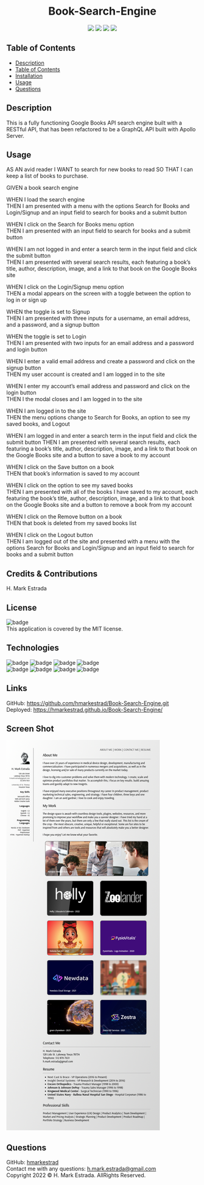 <h1 align="center">Book-Search-Engine</h1>

<p align="center">
<img src="https://img.shields.io/github/repo-size/hmarkestrad/Book-Search-Engine" />
<img src="https://img.shields.io/github/languages/top/hmarkestrad/Book-Search-Engine"  />
<img src="https://img.shields.io/github/issues/hmarkestrad/Book-Search-Engine" />
<img src="https://img.shields.io/github/last-commit/hmarkestrad/Book-Search-Engine" >
</p>
  
## Table of Contents
- [Description](#description)
- [Table of Contents](#table-of-contents)
- [Installation](#installation)
- [Usage](#usage)
- [Questions](#questions)
  
## Description
This is a fully functioning Google Books API search engine built with a RESTful API, that has been refactored to be a GraphQL API built with Apollo Server.
  
## Usage
AS AN avid reader I WANT to search for new books to read SO THAT I can keep a list of books to purchase.
  
GIVEN a book search engine  
  
WHEN I load the search engine  
THEN I am presented with a menu with the options Search for Books and Login/Signup and an input field to search for books and a submit button  
  
WHEN I click on the Search for Books menu option  
THEN I am presented with an input field to search for books and a submit button  
  
WHEN I am not logged in and enter a search term in the input field and click the submit button  
THEN I am presented with several search results, each featuring a book’s title, author, description, image, and a link to that book on the Google Books site  
  
WHEN I click on the Login/Signup menu option  
THEN a modal appears on the screen with a toggle between the option to log in or sign up  
  
WHEN the toggle is set to Signup  
THEN I am presented with three inputs for a username, an email address, and a password, and a signup button  
  
WHEN the toggle is set to Login  
THEN I am presented with two inputs for an email address and a password and login button  
  
WHEN I enter a valid email address and create a password and click on the signup button  
THEN my user account is created and I am logged in to the site  
  
WHEN I enter my account’s email address and password and click on the login button  
THEN I the modal closes and I am logged in to the site  
  
WHEN I am logged in to the site  
THEN the menu options change to Search for Books, an option to see my saved books, and Logout  
  
WHEN I am logged in and enter a search term in the input field and click the submit button
THEN I am presented with several search results, each featuring a book’s title, author, description, image, and a link to that book on the Google Books site and a button to save a book to my account  
  
WHEN I click on the Save button on a book  
THEN that book’s information is saved to my account  
  
WHEN I click on the option to see my saved books  
THEN I am presented with all of the books I have saved to my account, each featuring the book’s title, author, description, image, and a link to that book on the Google Books site and a button to remove a book from my account  
  
WHEN I click on the Remove button on a book  
THEN that book is deleted from my saved books list  
  
WHEN I click on the Logout button  
THEN I am logged out of the site and presented with a menu with the options Search for Books and Login/Signup and an input field to search for books and a submit button  
  
## Credits & Contributions
H. Mark Estrada
  
## License
![badge](https://img.shields.io/badge/license-MIT-brightgreen)<br>
This application is covered by the MIT license. 
  
## Technologies
![badge](https://img.shields.io/badge/Javascript-blue)
![badge](https://img.shields.io/badge/jQuery-blue)
![badge](https://img.shields.io/badge/-node.js-blue)
![badge](https://img.shields.io/badge/-inquirer-blue)</br>
![badge](https://img.shields.io/badge/-screencastify-blue)
![badge](https://img.shields.io/badge/-json-blue)
![badge](https://img.shields.io/badge/-html5-blue)
![badge](https://img.shields.io/badge/-css-blue)
  
## Links
GitHub: https://github.com/hmarkestrad/Book-Search-Engine.git  
Deployed: https://hmarkestrad.github.io/Book-Search-Engine/  

## Screen Shot
![React-Portfolio-Estrada](https://github.com/hmarkestrad/React-Portfolio-Estrada/blob/7355673a46a90c30b24dfc9eed71ee066dba4552/assets/images/Screenshot.jpg)
  
## Questions
GitHub: [hmarkestrad](https://github.com/hmarkestrad)<br>
Contact me with any questions: h.mark.estrada@gmail.com<br>
Copyright 2022 © H. Mark Estrada. AllRights Reserved.<br>